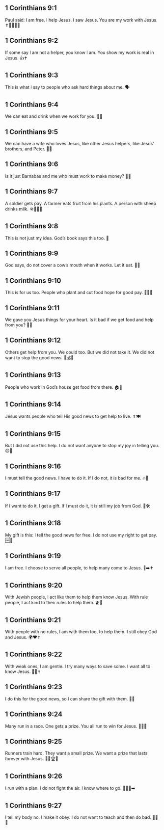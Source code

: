## 1 Corinthians 9:1
Paul said: I am free. I help Jesus. I saw Jesus. You are my work with Jesus. ✝️👀🧑‍🤝‍🧑
## 1 Corinthians 9:2
If some say I am not a helper, you know I am. You show my work is real in Jesus. 👍✝️
## 1 Corinthians 9:3
This is what I say to people who ask hard things about me. 🗣️
## 1 Corinthians 9:4
We can eat and drink when we work for you. 🍞🥤
## 1 Corinthians 9:5
We can have a wife who loves Jesus, like other Jesus helpers, like Jesus’ brothers, and Peter. 💍👫
## 1 Corinthians 9:6
Is it just Barnabas and me who must work to make money? 🧰💼
## 1 Corinthians 9:7
A soldier gets pay. A farmer eats fruit from his plants. A person with sheep drinks milk. 🪖🍇🐑🥛
## 1 Corinthians 9:8
This is not just my idea. God’s book says this too. 📖
## 1 Corinthians 9:9
God says, do not cover a cow’s mouth when it works. Let it eat. 🐄🌾
## 1 Corinthians 9:10
This is for us too. People who plant and cut food hope for good pay. 🌱🍎😊
## 1 Corinthians 9:11
We gave you Jesus things for your heart. Is it bad if we get food and help from you? 🍎🤝
## 1 Corinthians 9:12
Others get help from you. We could too. But we did not take it. We did not want to stop the good news. 🚫💰📣
## 1 Corinthians 9:13
People who work in God’s house get food from there. 🏠🍞
## 1 Corinthians 9:14
Jesus wants people who tell His good news to get help to live. ✝️🍽️
## 1 Corinthians 9:15
But I did not use this help. I do not want anyone to stop my joy in telling you. 😊📣
## 1 Corinthians 9:16
I must tell the good news. I have to do it. If I do not, it is bad for me. 🔥📣
## 1 Corinthians 9:17
If I want to do it, I get a gift. If I must do it, it is still my job from God. 🎁🛠️
## 1 Corinthians 9:18
My gift is this: I tell the good news for free. I do not use my right to get pay. 🆓📣
## 1 Corinthians 9:19
I am free. I choose to serve all people, to help many come to Jesus. 🤝➡️✝️
## 1 Corinthians 9:20
With Jewish people, I act like them to help them know Jesus. With rule people, I act kind to their rules to help them. 🫂📜
## 1 Corinthians 9:21
With people with no rules, I am with them too, to help them. I still obey God and Jesus. 🌍❤️✝️
## 1 Corinthians 9:22
With weak ones, I am gentle. I try many ways to save some. I want all to know Jesus. 🤗🛟✝️
## 1 Corinthians 9:23
I do this for the good news, so I can share the gift with them. 🎁📣
## 1 Corinthians 9:24
Many run in a race. One gets a prize. You all run to win for Jesus. 🏃‍♂️🏅
## 1 Corinthians 9:25
Runners train hard. They want a small prize. We want a prize that lasts forever with Jesus. 🏋️‍♂️🏆✨
## 1 Corinthians 9:26
I run with a plan. I do not fight the air. I know where to go. 🏃‍♂️👐➡️
## 1 Corinthians 9:27
I tell my body no. I make it obey. I do not want to teach and then do bad. 🚫🍰💪
